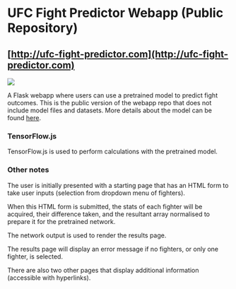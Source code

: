 # UFC Fight Predictor Webapp (Public Repository)  
## [http://ufc-fight-predictor.com](http://ufc-fight-predictor.com) 

![](demo_gif.gif)  
 
A Flask webapp where users can use a pretrained model to predict fight outcomes. This is the public version of the webapp repo that does not include model files and datasets. More details about the model can be found [here](https://medium.com/@ciaranbench/how-to-make-money-with-machine-learning-value-betting-on-predicted-ufc-fight-outcomes-46ef6e916912). 

### TensorFlow.js
TensorFlow.js is used to perform calculations with the pretrained model. 

### Other notes
The user is initially presented with a starting page that has an HTML form to take user inputs (selection from dropdown menu of fighters).

When this HTML form is submitted, the stats of each fighter will be acquired, their difference taken, and the resultant array normalised to prepare it for the pretrained network.

The network output is used to render the results page.

The results page will display an error message if no fighters, or only one fighter, is selected.

There are also two other pages that display additional information (accessible with hyperlinks).
